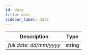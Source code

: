 ```yaml
---
id: date
title: date
sidebar_label: date
---
```


|       Description       |  Type  |
| :---------------------: | :----: |
| _full date: dd/mm/yyyy_ | string |
